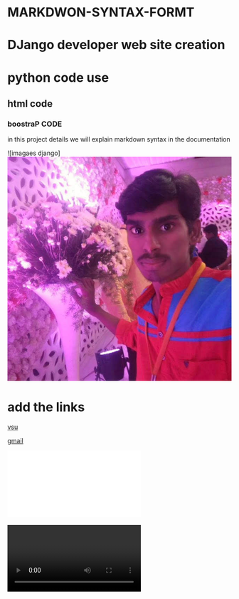 # MARKDWON-SYNTAX-FORMT
# DJango developer web site creation 
# python code use 
## html code 
### boostraP CODE
in this project details we will explain markdown syntax in the documentation 


![imagaes django]
![](https://raw.githubusercontent.com/Adi19471/MARKDWON-SYNTAX-FORMT/main/IMG_20181103_181925.jpg)


# add the links 

[vsu](http://www.simhapuriuniv.ac.in/)

[gmail](https://mail.google.com/mail/u/0/?tab=rm&ogbl#inbox)

![save the children](file:///C:/Users/MVR%20REDDY/Desktop/chinna/save%20the%20children.html)



![](techslides.com/demos/sample-videos/small.mp4)
